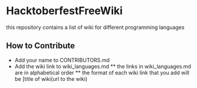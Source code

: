 # HacktoberfestFreeWiki
this repository contains a list of wiki for different programming languages

## How to Contribute
* Add your name to CONTRIBUTORS.md
* Add the wiki link to wiki_languages.md
** the links in wiki_languages.md are in alphabetical order
** the format of each wiki link that you add will be [title of wiki(url to the wiki)

